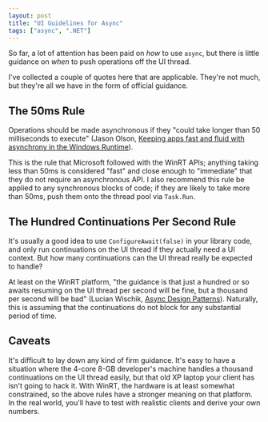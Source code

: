 ```yaml
---
layout: post
title: "UI Guidelines for Async"
tags: ["async", ".NET"]
---
```



So far, a lot of attention has been paid on _how_ to use `async`, but there is little guidance on _when_ to push operations off the UI thread.





I've collected a couple of quotes here that are applicable. They're not much, but they're all we have in the form of official guidance.



## The 50ms Rule



Operations should be made asynchronous if they "could take longer than 50 milliseconds to execute" (Jason Olson, [Keeping apps fast and fluid with asynchrony in the Windows Runtime](http://blogs.msdn.com/b/windowsappdev/archive/2012/03/20/keeping-apps-fast-and-fluid-with-asynchrony-in-the-windows-runtime.aspx)).





This is the rule that Microsoft followed with the WinRT APIs; anything taking less than 50ms is considered "fast" and close enough to "immediate" that they do not require an asynchronous API. I also recommend this rule be applied to any synchronous blocks of code; if they are likely to take more than 50ms, push them onto the thread pool via `Task.Run`.



## The Hundred Continuations Per Second Rule



It's usually a good idea to use `ConfigureAwait(false)` in your library code, and only run continuations on the UI thread if they actually need a UI context. But how many continuations can the UI thread really be expected to handle?





At least on the WinRT platform, "the guidance is that just a hundred or so awaits resuming on the UI thread per second will be fine, but a thousand per second will be bad" (Lucian Wischik, [Async Design Patterns](http://blogs.msdn.com/b/lucian/archive/2013/02/18/talk-the-new-async-design-patterns.aspx)). Naturally, this is assuming that the continuations do not block for any substantial period of time.



## Caveats



It's difficult to lay down any kind of firm guidance. It's easy to have a situation where the 4-core 8-GB developer's machine handles a thousand continuations on the UI thread easily, but that old XP laptop your client has isn't going to hack it. With WinRT, the hardware is at least somewhat constrained, so the above rules have a stronger meaning on that platform. In the real world, you'll have to test with realistic clients and derive your own numbers.

